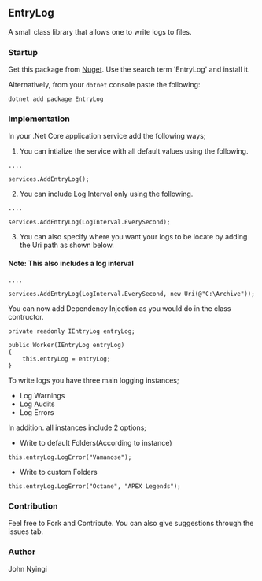 ﻿## EntryLog

A small class library that allows one to write logs to files.

### Startup
Get this package from [Nuget](https://www.nuget.org/packages). Use the search term 'EntryLog' and install it.

Alternatively, from your `dotnet` console paste the following:

`dotnet add package EntryLog`

### Implementation

In your .Net Core application service add the following ways;

1. You can intialize the service with all default values using the following.

```
.... 

services.AddEntryLog();
```


2. You can include Log Interval only using the following.

```
.... 

services.AddEntryLog(LogInterval.EverySecond);
```

3. You can also specify where you want your logs to be locate by adding the Uri path as shown below.
#### Note: This also includes a log interval

```
....

services.AddEntryLog(LogInterval.EverySecond, new Uri(@"C:\Archive"));
```

You can now add Dependency Injection as you would do in the class contructor.

```
private readonly IEntryLog entryLog;

public Worker(IEntryLog entryLog)
{
    this.entryLog = entryLog;
}

```

To write logs you have three main logging instances;
- Log Warnings
- Log Audits
- Log Errors

In addition. all instances include 2 options;

* Write to default Folders(According to instance)

`this.entryLog.LogError("Vamanose");`

* Write to custom Folders

`this.entryLog.LogError("Octane", "APEX Legends");`

### Contribution
Feel free to Fork and Contribute. You can also give suggestions through the issues tab.

### Author

John Nyingi
